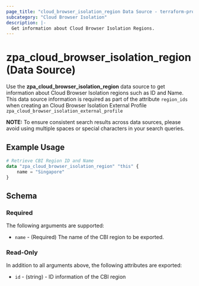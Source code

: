 ```yaml
---
page_title: "cloud_browser_isolation_region Data Source - terraform-provider-zpa"
subcategory: "Cloud Browser Isolation"
description: |-
  Get information about Cloud Browser Isolation Regions.
---
```


# zpa_cloud_browser_isolation_region (Data Source)

Use the **zpa_cloud_browser_isolation_region** data source to get information about Cloud Browser Isolation regions such as ID and Name. This data source information is required as part of the attribute `region_ids` when creating an Cloud Browser Isolation External Profile ``zpa_cloud_browser_isolation_external_profile``

**NOTE:** To ensure consistent search results across data sources, please avoid using multiple spaces or special characters in your search queries.

## Example Usage

```terraform
# Retrieve CBI Region ID and Name
data "zpa_cloud_browser_isolation_region" "this" {
    name = "Singapore"
}
```

## Schema

### Required

The following arguments are supported:

* `name` - (Required) The name of the CBI region to be exported.

### Read-Only

In addition to all arguments above, the following attributes are exported:

* `id` - (string) - ID information of the CBI region

